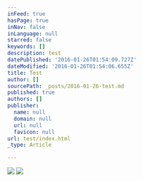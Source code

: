 ```yaml
---
inFeed: true
hasPage: true
inNav: false
inLanguage: null
starred: false
keywords: []
description: test
datePublished: '2016-01-26T01:54:09.727Z'
dateModified: '2016-01-26T01:54:06.655Z'
title: Test
author: []
sourcePath: _posts/2016-01-26-test.md
published: true
authors: []
publisher:
  name: null
  domain: null
  url: null
  favicon: null
url: test/index.html
_type: Article

---
```

![](https://the-grid-user-content.s3-us-west-2.amazonaws.com/dfead633-95ba-48c6-9502-917e9c0337ba.png)
![](https://the-grid-user-content.s3-us-west-2.amazonaws.com/9cf15b15-ef34-478c-824e-e4428ab1c394.png)
